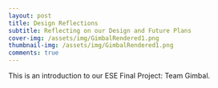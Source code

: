 ```yaml
---
layout: post
title: Design Reflections
subtitle: Reflecting on our Design and Future Plans
cover-img: /assets/img/GimbalRendered1.png
thumbnail-img: /assets/img/GimbalRendered1.png
comments: true
---
```


This is an introduction to our ESE Final Project: Team Gimbal.
